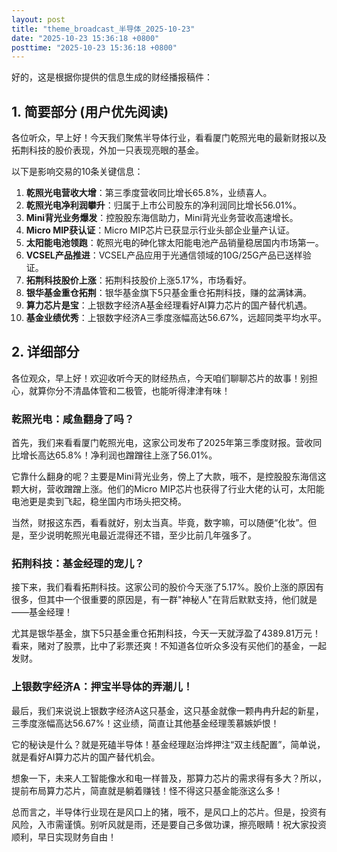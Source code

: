 ```yaml
---
layout: post
title: "theme_broadcast_半导体_2025-10-23"
date: "2025-10-23 15:36:18 +0800"
posttime: "2025-10-23 15:36:18 +0800"
---
```


好的，这是根据你提供的信息生成的财经播报稿件：

## 1. 简要部分 (用户优先阅读)

各位听众，早上好！今天我们聚焦半导体行业，看看厦门乾照光电的最新财报以及拓荆科技的股价表现，外加一只表现亮眼的基金。

以下是影响交易的10条关键信息：

1.  **乾照光电营收大增**：第三季度营收同比增长65.8%，业绩喜人。
2.  **乾照光电净利润攀升**：归属于上市公司股东的净利润同比增长56.01%。
3.  **Mini背光业务爆发**：控股股东海信助力，Mini背光业务营收高速增长。
4.  **Micro MIP获认证**：Micro MIP芯片已获显示行业头部企业量产认证。
5.  **太阳能电池领跑**：乾照光电的砷化镓太阳能电池产品销量稳居国内市场第一。
6.  **VCSEL产品推进**：VCSEL产品应用于光通信领域的10G/25G产品已送样验证。
7.  **拓荆科技股价上涨**：拓荆科技股价上涨5.17%，市场看好。
8.  **银华基金重仓拓荆**：银华基金旗下5只基金重仓拓荆科技，赚的盆满钵满。
9.  **算力芯片是宝**：上银数字经济A基金经理看好AI算力芯片的国产替代机遇。
10. **基金业绩优秀**：上银数字经济A三季度涨幅高达56.67%，远超同类平均水平。

## 2. 详细部分

各位观众，早上好！欢迎收听今天的财经热点，今天咱们聊聊芯片的故事！别担心，就算你分不清晶体管和二极管，也能听得津津有味！

### 乾照光电：咸鱼翻身了吗？

首先，我们来看看厦门乾照光电，这家公司发布了2025年第三季度财报。营收同比增长高达65.8%！净利润也蹭蹭往上涨了56.01%。

它靠什么翻身的呢？主要是Mini背光业务，傍上了大款，哦不，是控股股东海信这颗大树，营收蹭蹭上涨。他们的Micro MIP芯片也获得了行业大佬的认可，太阳能电池更是卖到飞起，稳坐国内市场头把交椅。

当然，财报这东西，看看就好，别太当真。毕竟，数字嘛，可以随便“化妆”。但是，至少说明乾照光电最近混得还不错，至少比前几年强多了。

### 拓荆科技：基金经理的宠儿？

接下来，我们看看拓荆科技。这家公司的股价今天涨了5.17%。股价上涨的原因有很多，但其中一个很重要的原因是，有一群"神秘人"在背后默默支持，他们就是——基金经理！

尤其是银华基金，旗下5只基金重仓拓荆科技，今天一天就浮盈了4389.81万元！看来，赌对了股票，比中了彩票还爽！不知道各位听众多没有买他们的基金，一起发财。

### 上银数字经济A：押宝半导体的弄潮儿！

最后，我们来说说上银数字经济A这只基金，这只基金就像一颗冉冉升起的新星，三季度涨幅高达56.67%！这业绩，简直让其他基金经理羡慕嫉妒恨！

它的秘诀是什么？就是死磕半导体！基金经理赵治烨押注“双主线配置”，简单说，就是看好AI算力芯片的国产替代机会。

想象一下，未来人工智能像水和电一样普及，那算力芯片的需求得有多大？所以，提前布局算力芯片，简直就是躺着赚钱！怪不得这只基金能涨这么多！

总而言之，半导体行业现在是风口上的猪，哦不，是风口上的芯片。但是，投资有风险，入市需谨慎。别听风就是雨，还是要自己多做功课，擦亮眼睛！祝大家投资顺利，早日实现财务自由！